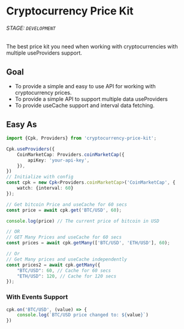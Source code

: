 # Cryptocurrency Price Kit 
###### STAGE: `DEVELOPMENT`
The best price kit you need when working with cryptocurrencies with multiple useProviders support.

## Goal
 - To provide a simple and easy to use API for working with cryptocurrency prices.
 - To provide a simple API to support multiple data useProviders
 - To provide useCache support and interval data fetching.


## Easy As

```typescript
import {Cpk, Providers} from 'cryptocurrency-price-kit';

Cpk.useProviders({
    CoinMarketCap: Providers.coinMarketCap({
        apiKey: 'your-api-key',
    }),
})
// Initialize with config
const cpk = new Cpk<Providers.coinMarketCap>('CoinMarketCap', {
    watch: {interval: 60}
});

// Get bitcoin Price and useCache for 60 secs
const price = await cpk.get('BTC/USD', 60);

console.log(price) // The current price of bitcoin in USD

// OR
// GET Many Prices and useCache for 60 secs
const prices = await cpk.getMany(['BTC/USD', 'ETH/USD'], 60);

// Or 
// Get Many prices and useCache independently
const prices2 = await cpk.getMany({
    "BTC/USD": 60, // Cache for 60 secs
    "ETH/USD": 120, // Cache for 120 secs
});
```


### With Events Support
```typescript
cpk.on('BTC/USD', (value) => {
    console.log(`BTC/USD price changed to: ${value}`)
})
```